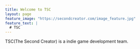```yaml
---
title: Welcome to TSC
layout: page
feature_image: "https://secondcreator.com/image_feature.jpg"
feature_text: |
  # TSC
---
```


TSC(The Second Creator) is a indie game development team.
